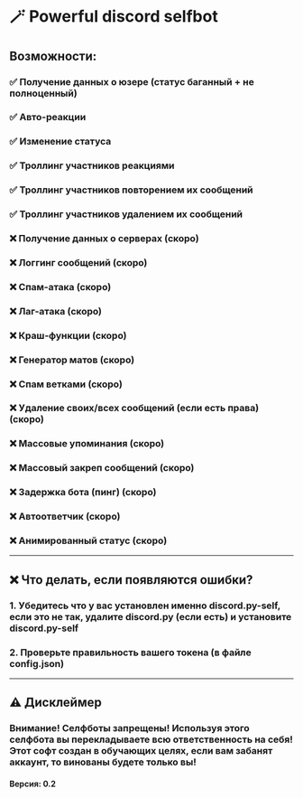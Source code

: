 # 🪄 Powerful discord selfbot

## Возможности:
### ✅ Получение данных о юзере (статус баганный + не полноценный)
### ✅ Авто-реакции
### ✅ Изменение статуса
### ✅ Троллинг участников реакциями
### ✅ Троллинг участников повторением их сообщений
### ✅ Троллинг участников удалением их сообщений
### ❌ Получение данных о серверах (скоро)
### ❌ Логгинг сообщений (скоро)
### ❌ Спам-атака (скоро)
### ❌ Лаг-атака (скоро)
### ❌ Краш-функции (скоро)
### ❌ Генератор матов (скоро)
### ❌ Спам ветками (скоро)
### ❌ Удаление своих/всех сообщений (если есть права) (скоро)
### ❌ Массовые упоминания (скоро)
### ❌ Массовый закреп сообщений (скоро)
### ❌ Задержка бота (пинг) (скоро)
### ❌ Автоответчик (скоро)
### ❌ Анимированный статус (скоро)
---
## ❌ Что делать, если появляются ошибки?
### 1. Убедитесь что у вас установлен именно discord.py-self, если это не так, удалите discord.py (если есть) и установите discord.py-self
### 2. Проверьте правильность вашего токена (в файле config.json)
---
## ⚠️ Дисклеймер
### Внимание! Селфботы запрещены! Используя этого селфбота вы перекладываете всю ответственность на себя! Этот софт создан в обучающих целях, если вам забанят аккаунт, то винованы будете только вы!
#### Версия: 0.2

